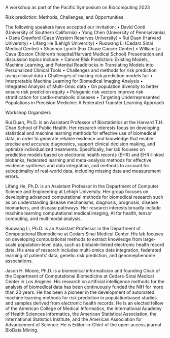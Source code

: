 A workshop as part of the Pacific Symposium on Biocomputing 2023

Risk prediction: Methods, Challenges, and Opportunities

The following speakers have accepted our invitation:
• David Conti (University of Southern California)
• Yong Chen (University of Pennsylvania)
• Dana Crawford (Case Western Reserves University)
• Rui Duan (Harvard University)
• Lifang He (Lehigh University)
• Ruowang Li (Cedars Sinai Medical Center)
• Shannon Lynch (Fox Chase Cancer Center)
• William La Cava (Boston Children’s hospital/Harvard Medical School)
Presentation and discussion topics include:
• Cancer Risk Prediction: Existing Models, Machine Learning, and Potential
Roadblocks in Translating Models into Personalized Clinical Tools
• Challenges and methods for risk prediction using clinical data
• Challenges of making risk prediction models fair
• Interpretable Machine Learning for Biomedical Imaging Analysis
• Integrated Analysis of Multi-Omic data
• On population diversity to better ensure risk prediction equity
• Polygenic risk vectors improve risk stratification for cardio-metabolic diseases
• Targeting Underrepresented Populations in Precision Medicine: A Federated
Transfer Learning Approach

Workshop Organizers

Rui Duan, Ph.D. is an Assistant Professor of Biostatistics at the Harvard T.H. Chan School
of Public Health. Her research interests focus on developing statistical and machine
learning methods for effective use of biomedical data, in order to generate reliable
evidence and knowledge that enable precise and accurate diagnostics, support clinical
decision making, and optimize individualized treatments. Specifically, her lab focuses on
predictive models based on electronic health records (EHR) and EHR-linked biobanks,
federated learning and meta-analysis methods for effective evidence synthesis and data
integration, and methods to account for suboptimality of real-world data, including missing
data and measurement errors.

Lifang He, Ph.D. is an Assistant Professor in the Department of Computer Science and
Engineering at Lehigh University. Her group focuses on developing advanced
computational methods for biomedical research such as on understanding disease
mechanisms, diagnosis, prognosis, disease biomarkers, and disease pathways. Her
research interests broadly include machine learning computational medical imaging, AI
for health, tensor computing, and multimodal analysis.

Ruowang Li, Ph.D. is an Assistant Professor in the Department of Computational
Biomedicine at Cedars Sinai Medical Center. His lab focuses on developing
computational methods to extract knowledge from large-scale population-level data, such
as biobank-linked electronic health record data. His area of research includes multi-omics
data integration, federated learning of patients’ data, genetic risk prediction, and genomephenome
associations.

Jason H. Moore, Ph.D. is a biomedical informatician and founding Chair of the
Department of Computational Biomedicine at Cedars-Sinai Medical Center in Los
Angeles. His research on artificial intelligence methods for the analysis of biomedical data
has been continuously funded the NIH for more than 20 years. He has been a pioneer in
the development of automated machine learning methods for risk prediction in populationbased
studies and samples derived from electronic health records. He is an elected fellow
of the American College of Medical Informatics, the International Academy of Health
Sciences Informatics, the American Statistical Association, the International Statistics
Institute, and the American Association for Advancement of Science. He is Editor-in-Chief
of the open-access journal BioData Mining.
